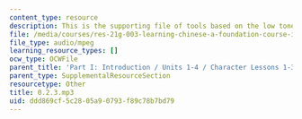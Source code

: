 ```yaml
---
content_type: resource
description: This is the supporting file of tools based on the low tone.
file: /media/courses/res-21g-003-learning-chinese-a-foundation-course-in-mandarin-spring-2011/ddd869cf5c2805a90793f89c78b7bd79_0.2.3.mp3
file_type: audio/mpeg
learning_resource_types: []
ocw_type: OCWFile
parent_title: 'Part I: Introduction / Units 1-4 / Character Lessons 1-3'
parent_type: SupplementalResourceSection
resourcetype: Other
title: 0.2.3.mp3
uid: ddd869cf-5c28-05a9-0793-f89c78b7bd79
---
```

